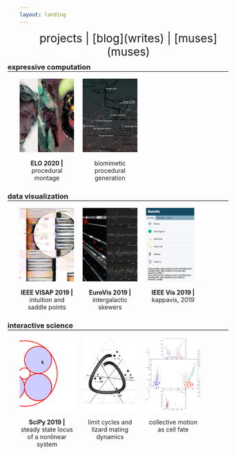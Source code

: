 ```yaml
---
layout: landing
---
```


<div style="font-size: 26px; text-align: center;" markdown="1">
projects | [blog](writes) | [muses](muses)
</div>

<style>
/* https://uxdesign.cc/creating-horizontal-scrolling-containers-the-right-way-css-grid-c256f64fc585 */
  
.container {
  display: grid;
  grid-template-columns: 20px 1fr 20px;
}
.container > * {
  grid-column: 2 / -2;
}
.container > .full {
  grid-column: 1 / -1;
  overflow-x: scroll;
}

/* https://stackoverflow.com/a/54410301 */
.container > .full::-webkit-scrollbar {
    width: 0px;
    background: transparent;
}
.container > .full {
  scrollbar-width: none; /* Firefox */
  -ms-overflow-style: none;  /* IE 10+ */
}

.container > h3 {
  margin-top: 10px;
  margin-left: -5vw;
}
.container > h3:after {
  content: '';
  display: block;
  border-bottom: 1px solid black;
}

.filmstrip {
  display: grid;
  grid-gap: 20px;
  /* grid-auto-flow: column;
  grid-template-rows: auto auto; */
  grid-template-columns: repeat(6, calc(100% - 40px) );
}
@media (min-width: 480px) {
  .filmstrip {
    grid-template-columns: repeat(6, calc(50% - 40px) );
  }
}
@media (min-width: 880px) {
  .filmstrip {
    grid-template-columns: repeat(6, calc(33% - 40px) );
  }
}
@media (min-width: 1480px) {
  .filmstrip {
    grid-template-columns: repeat(6, calc(25% - 40px) );
  }
}

.filmstrip a {
  text-align: center;
}
.filmstrip img {
  height: 170px;
  width: 400px;
  object-fit: cover;
}

/* https://stackoverflow.com/a/19903659 */

.content ul {  
  list-style:none;
  padding:0;
  text-align:center;
  overflow:auto;
}
.content ul > li {
  margin-bottom:15px;
  display: block;
  clear: both;
  background: #eee;
  padding: 15px 5px;
}

/* https://codepen.io/markcaron/pen/RVvmaz */

.accordion > input[type="checkbox"] {
  position: absolute;
  left: -100vw;
}
.accordion .content {
  overflow-y: hidden;
  height: 0;
}
.accordion > input[type="checkbox"]:checked ~ .content {
  height: auto;
  overflow: visible;
}
.accordion label {
  display: block;
  text-align: center;
}
.accordion label:hover {
  font-weight: bold;
  cursor: pointer;
}
</style>

<script>
  // enable horizontal scrolling within filmstrips
  // https://stackoverflow.com/a/61930273
  const target = document.querySelectorAll('.filmstrip')

  target.forEach((el) => {
    el.addEventListener('wheel', event => {
      const toLeft  = event.deltaY < 0 && el.scrollLeft > 0
      const toRight = event.deltaY > 0 && el.scrollLeft < el.scrollWidth - el.clientWidth
      if (toLeft || toRight) {
        event.preventDefault()
        el.scrollLeft += event.deltaY
      }
    })
  })
</script>

<div class="container">
  
  <h3 id="eis">expressive computation</h3> 
  <div class="filmstrip full">
<div class="accordion">
  <input type="checkbox" id="montage" />
    <label for="montage">
      <img src="assets/blog/card.jpg" />
      <p><strong>ELO 2020 |</strong> procedural montage</p>
    </label>
    <div class="content" markdown="1">
A combinatorial fiction in tarot. In which space mages are sad about empire.

* In press!
</div>
</div>

<div class="accordion">
  <input type="checkbox" id="pcg" />
    <label for="pcg">
      <img src="assets/blog/roads.png" />
  	  <p>biomimetic procedural<br/> generation</p>
    </label>
    <div class="content" markdown="1">
* Construction in progress.
</div>
</div>
  </div> <!-- end filmstrip -->

  <h3 id="vis">data visualization</h3>
  <div class="filmstrip full">
<div class="accordion">
  <input type="checkbox" id="saddle" />
    <label for="saddle">
      <img src="assets/blog/canvas_boundary.png" />
  	  <p><strong>IEEE VISAP 2019 |</strong> intuition and saddle&nbsp;points</p>
    </label>
    <div class="content" markdown="1">
**data brushes:** In-browser photo editor. Experiment with brushes carrying the 'style' of famous works of data art.

[Live demo](https://mahikadubey.github.io/Canvas-Style-Transfer/), [code](https://github.com/mahikadubey/Canvas-Style-Transfer), [paper](https://doi.org/10.1109/VISAP.2019.8900858). See also [p5.js docs](https://ml5js.org/reference/api-StyleTransfer/). With [Mahika Dubey](https://www.mahikadubey.com/).

* Dubey, M., Otto, J., &amp; Forbes, A. G. (2019). Data Brushes: Interactive Style Transfer for Data Art. 2019 IEEE VIS Arts Program (VISAP), 1–9. [[DOI]](https://doi.org/10.1109/VISAP.2019.8900858)
</div>
</div>
<div class="accordion">
  <input type="checkbox" id="skewer" />
    <label for="skewer">
      <img src="assets/blog/IGM-Vis_Coherence.png" />
  	  <p><strong>EuroVis 2019 |</strong> <br/>intergalactic skewers</p>
    </label>
    <div class="content" markdown="1">
* Burchett, J. N., Abramov, D., Otto, J., Artanegara, C., Prochaska, J. X., & Forbes, A. G. (2019). IGM-Vis: Analyzing Intergalactic and Circumgalactic Medium Absorption Using Quasar Sightlines in a Cosmic Web Context. Computer Graphics Forum, 38(3), 491–504. [[DOI]](https://doi.org/10.1111/cgf.13705)
</div>
</div>
<div class="accordion">
  <input type="checkbox" id="kappa" />
    <label for="kappa">
      <img src="assets/blog/rulevis_teaser.png" style="object-position: 0% 0%;" />
  	  <p><strong>IEEE Vis 2019 |</strong> kappavis, 2019</p>
    </label>
    <div class="content" markdown="1">
* Abramov, D., Otto, J., Dubey, M., Artanegara, C., Boutillier, P., Fontana, W., & Forbes, A. G. (2019). RuleVis: Constructing Patterns and Rules for Rule-Based Models. 2019 IEEE Visualization Conference (VIS), 191–195. [[DOI]](https://doi.org/10.1109/VISUAL.2019.8933596)
</div>
</div>
  </div> <!-- end filmstrip -->

  <h3 id="sci">interactive science</h3>
  <div class="filmstrip full">
<div class="accordion">
  <input type="checkbox" id="phcpy" />
    <label for="phcpy">
      <img src="assets/blog/2017-03-20 12s.gif" />
      <p><strong>SciPy 2019 |</strong> steady state locus of a nonlinear system</p>
    </label>
    <div class="content" markdown="1">
[interactive Apollonius problem](https://github.com/JazzTap/mcs563/tree/master/Apollonius) 

Application of phcpy to the **real-time numerical solution** of steady states of nonlinear dynamical systems, as found in synthetic biology, kinematics, and other design spaces. With [Jan Verschelde](http://homepages.math.uic.edu/~jan/).

* Otto, J., Forbes, A., & Verschelde, J. (2019). Solving Polynomial Systems with phcpy. 62–68. [[DOI]](https://doi.org/10.25080/Majora-7ddc1dd1-009)
</div>
</div>

<div class="accordion">
  <input type="checkbox" id="isocline" />
    <label for="isocline">
      <img src="assets/blog/isocline_rps.gif" style="object-position: 50% 60%;" />
  	  <p>limit cycles and<br/>lizard mating dynamics</p>
    </label>
    <div class="content" markdown="1">
* [isocline browser widget](https://observablehq.com/@jazztap/rps-matrix-to-isoclines)

**Explorable explanation** of alternative mating strategies in side-blotched lizards. Evolutionary stable states are determined by physiology and local climate. With the [Sinervo Lab](https://web.pbsci.ucsc.edu/research/eeb/sinervo/index.php/en/home/#).
![](assets/blog/isocline_lizards.gif)
</div>
</div>
<div class="accordion">
  <input type="checkbox" id="flocking" />
    <label for="flocking">
      <img src="assets/blog/flocking.png" />
  	  <p>collective motion as cell fate</p>
    </label>
    <div class="content" markdown="1">
* [notebook in repository](https://github.com/JazzTap/collective-motion)

**Topological data analysis** of spatial effects in collective motion. Builds on prior work with agent-based systems whose population dynamics approach a dynamical system.

![](assets/blog/spatial_effects.png)
</div>
</div>
  </div> <!-- end filmstrip -->

</div>
